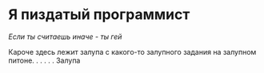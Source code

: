 # Я пиздатый программист
*Если ты считаешь иначе - ты гей*

Кароче здесь лежит залупа с какого-то залупного задания на залупном питоне.
.
.
.
.
.
Залупа

